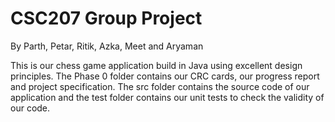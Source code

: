 # CSC207 Group Project 
By Parth, Petar, Ritik, Azka, Meet and Aryaman


This is our chess game application build in Java using excellent design principles. The Phase 0 folder contains our CRC cards, our progress report and project specification. The src folder contains the source code of our application and the test folder contains our unit tests to check the validity of our code. 
